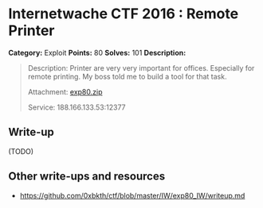 # Internetwache CTF 2016 : Remote Printer

**Category:** Exploit
**Points:** 80
**Solves:** 101
**Description:**

> Description: Printer are very very important for offices. Especially for remote printing. My boss told me to build a tool for that task.
> 
> 
> Attachment: [exp80.zip](./exp80.zip)
> 
> 
> Service: 188.166.133.53:12377


## Write-up

(TODO)

## Other write-ups and resources

* <https://github.com/0xbkth/ctf/blob/master/IW/exp80_IW/writeup.md>
